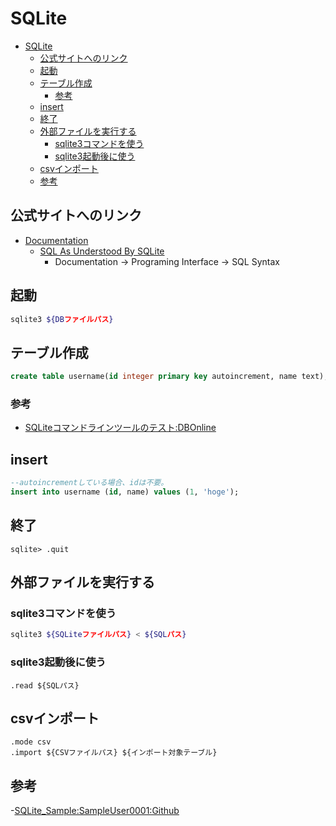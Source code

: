 # SQLite

- [SQLite](#sqlite)
  - [公式サイトへのリンク](#公式サイトへのリンク)
  - [起動](#起動)
  - [テーブル作成](#テーブル作成)
    - [参考](#参考)
  - [insert](#insert)
  - [終了](#終了)
  - [外部ファイルを実行する](#外部ファイルを実行する)
    - [sqlite3コマンドを使う](#sqlite3コマンドを使う)
    - [sqlite3起動後に使う](#sqlite3起動後に使う)
  - [csvインポート](#csvインポート)
  - [参考](#参考-1)

## 公式サイトへのリンク

- [Documentation](https://www.sqlite.org/docs.html)
    - [SQL As Understood By SQLite](https://www.sqlite.org/lang.html)
        - Documentation -> Programing Interface -> SQL Syntax

## 起動

``` bash
sqlite3 ${DBファイルパス}
```

## テーブル作成

``` sql
create table username(id integer primary key autoincrement, name text);
```

### 参考

- [SQLiteコマンドラインツールのテスト:DBOnline](https://www.dbonline.jp/sqlite/install/index2.html)

## insert

``` sql
--autoincrementしている場合、idは不要。
insert into username (id, name) values (1, 'hoge');
```

## 終了

``` sqlite
sqlite> .quit
```

## 外部ファイルを実行する

### sqlite3コマンドを使う

``` bash
sqlite3 ${SQLiteファイルパス} < ${SQLパス}
```

### sqlite3起動後に使う

``` sqlite
.read ${SQLパス}
```

## csvインポート

``` sqlite
.mode csv
.import ${CSVファイルパス} ${インポート対象テーブル}
```

## 参考

-[SQLite_Sample:SampleUser0001:Github](https://sampleuser0001.github.io/SQLite_Sample/)